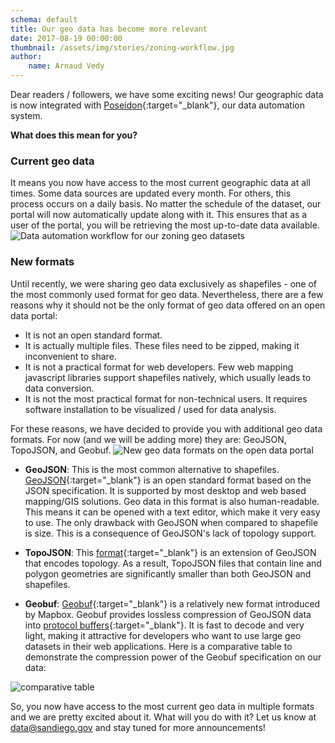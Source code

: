 ```yaml
---
schema: default
title: Our geo data has become more relevant
date: 2017-08-19 00:00:00
thumbnail: /assets/img/stories/zoning-workflow.jpg
author:
    name: Arnaud Vedy
---
```


Dear readers  / followers, we have some exciting news!
Our geographic data is now integrated with [Poseidon](https://data.sandiego.gov/stories/why-data-automation-matters-data-portals/){:target="_blank"}, our data automation system.

**What does this mean for you?**

<!--more-->

### Current geo data

It means you now have access to the most current geographic data at all times. Some data sources are updated every month. For others, this process occurs on a daily basis. No matter the schedule of the dataset, our portal will now automatically update along with it. This ensures that as a user of the portal, you will be retrieving the most up-to-date data available.
![Data automation workflow for our zoning geo datasets](/assets/img/stories/zoning-workflow.jpg)

### New formats

Until recently, we were sharing geo data exclusively as shapefiles - one of the most commonly used format for geo data. Nevertheless, there are a few reasons why it should not be the only format of geo data offered on an open data portal:

+ It is not an open standard format.
+ It is actually multiple files. These files need to be zipped, making it inconvenient to share.
+ It is not a practical format for web developers. Few web mapping javascript libraries support shapefiles natively, which usually leads to data conversion.
+ It is not the most practical format for non-technical users. It requires software installation to be visualized / used for data analysis.


For these reasons, we have decided to provide you with additional geo data formats. For now (and we will be adding more) they are: GeoJSON, TopoJSON, and Geobuf.
![New geo data formats on the open data portal](/assets/img/stories/zoning-files.png)

- **GeoJSON**: This is the most common alternative to shapefiles. [GeoJSON](http://geojson.org/){:target="_blank"} is an open standard format based on the JSON specification. It is supported by most desktop and web based mapping/GIS solutions. Geo data in this format is also human-readable. This means it can be opened with a text editor, which make it very easy to use. The only drawback with GeoJSON when compared to shapefile is size. This is a consequence of GeoJSON's lack of topology support.

- **TopoJSON**: This [format](https://github.com/topojson/topojson){:target="_blank"} is an extension of GeoJSON that encodes topology. As a result, TopoJSON files that contain line and polygon geometries are significantly smaller than both GeoJSON and shapefiles.

- **Geobuf**: [Geobuf](https://github.com/mapbox/geobuf){:target="_blank"} is a relatively new format introduced by Mapbox. Geobuf provides lossless compression of GeoJSON data into [protocol buffers](https://developers.google.com/protocol-buffers/){:target="_blank"}. It is fast to decode and very light, making it attractive for developers who want to use large geo datasets in their web applications.
Here is a comparative table to demonstrate the compression power of the Geobuf specification on our data:

<!-- Dataset               | Data Type | GeoJSON | Geobuf  | Compression factor
----------------------|-----------|---------| --------|-------------------
right_of_way_datasd   |  Polygon  |138.1 MB | 4.7 MB  | ~ 29.4 x
roads_datasd          | LineString|92.7 MB  | 7.9 MB  | ~ 11.7 x
address_datasd        | Point     |175.3 MB | 15.7 MB | ~ 11.2 x -->

![comparative table](/assets/img/stories/comparative-table-geobuf.png)

So, you now have access to the most current geo data in multiple formats and we are pretty excited about it. What will you do with it? Let us know at [data@sandiego.gov](data@sandiego.gov) and stay tuned for more announcements!
